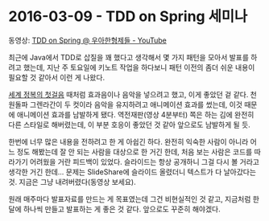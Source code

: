 # 2016-03-09 - TDD on Spring 세미나

동영상: [TDD on Spring @ 우아한형제들 - YouTube](http://j.mp/21YEgHb)

최근에 Java에서 TDD로 삽질을 꽤 했다고 생각해서 몇 가지 패턴을 모아서 발표를 하려고 했는데, 지난 주 토요일에 키노트 작업을 하다보니 패턴 이전의 좀더 쉬운 내용이 필요할 것 같아서 이런 게 나왔다.

[세계 정복의 첫걸음](http://j.mp/1CM7Bcf) 때처럼 효과음이나 음악을 넣으려고 했고, 이게 좋았던 겉 같다. 천원돌파 그렌라간이 두 컷이라 음악을 유지하려고 애니메이션 효과를 썼는데, 이것 때문에 애니메이션 효과를 남발하게 됐다. 역전재판(영상 4분부터) 쪽은 하는 김에 완전히 다른 스타일로 해버렸는데, 이 부분 호응이 좋았던 것 같아 앞으로도 남발하게 될 듯.

한번에 너무 많은 내용을 전하려고 한 게 아쉽긴 하다. 완전히 익숙한 사람이 아니라 어느 정도 해봤는데 잘 안 되는 사람을 대상으로 한 거긴 한데, 처음 보는 사람은 코드를 따라가기 어려웠을 거란 피드백이 있었다. 슬라이드는 항상 공개하니 그걸 다시 볼 거라고 생각한 거긴 한데... 문제는 SlideShare에 슬라이드 올렸더니 텍스트가 다 날아갔다는 것. 지금은 그냥 내려버렸다(동영상 보세요).

원래 매주마다 발표자료를 만드는 게 목표였는데 그건 비현실적인 것 같고, 지금처럼 한달에 하나씩 만들고 발표하는 게 좋은 것 같다. 앞으로도 꾸준히 해야겠다.
